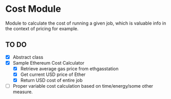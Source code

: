 # Cost Module
Module to calculate the cost of running a given job, which is valuable info in the context of pricing for example.

## TO DO

- [x] Abstract class
- [x] Sample Ethereum Cost Calculator
  - [x] Retrieve average gas price from ethgasstation
  - [x] Get current USD price of Ether
  - [x] Return USD cost of entire job
- [ ] Proper variable cost calculation based on time/energy/some other measure.
